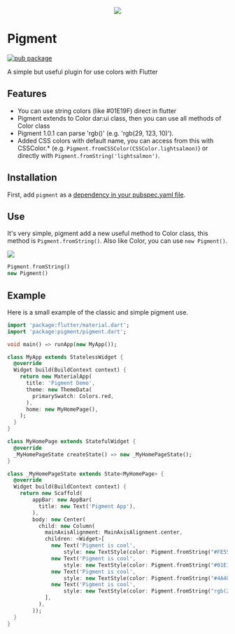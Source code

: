 <p align="center">
    <img src="https://github.com/bregydoc/pigment/raw/master/pigment_logo.png"/> 
</p>

# Pigment

[![pub package](https://img.shields.io/pub/v/pigment.svg)](https://pub.dartlang.org/packages/pigment)

A simple but useful plugin for use colors with Flutter

## Features

-   You can use string colors (like #01E19F) direct in flutter
-   Pigment extends to Color dar:ui class, then you can use all methods of Color class
-   Pigment 1.0.1 can parse 'rgb()' (e.g. 'rgb(29, 123, 10)').
-   Added CSS colors with default name, you can access from this with CSSColor.\* (e.g. `Pigment.fromCSSColor(CSSColor.lightsalmon)`) or directly with `Pigment.fromString('lightsalmon')`.

## Installation

First, add `pigment` as a [dependency in your pubspec.yaml file](https://flutter.io/using-packages/).

## Use

It's very simple, pigment add a new useful method to Color class, this method is `Pigment.fromString()`.
Also like Color, you can use `new Pigment()`.

<img src="https://github.com/bregydoc/pigment/raw/master/pigment_use.png"/>

```dart
Pigment.fromString()
new Pigment()
```

## Example

Here is a small example of the classic and simple pigment use.

```dart
import 'package:flutter/material.dart';
import 'package:pigment/pigment.dart';

void main() => runApp(new MyApp());

class MyApp extends StatelessWidget {
  @override
  Widget build(BuildContext context) {
    return new MaterialApp(
      title: 'Pigment Demo',
      theme: new ThemeData(
        primarySwatch: Colors.red,
      ),
      home: new MyHomePage(),
    );
  }
}

class MyHomePage extends StatefulWidget {
  @override
  _MyHomePageState createState() => new _MyHomePageState();
}

class _MyHomePageState extends State<MyHomePage> {
  @override
  Widget build(BuildContext context) {
    return new Scaffold(
        appBar: new AppBar(
          title: new Text('Pigment App'),
        ),
        body: new Center(
          child: new Column(
            mainAxisAlignment: MainAxisAlignment.center,
            children: <Widget>[
              new Text('Pigment is cool',
                  style: new TextStyle(color: Pigment.fromString("#FE5567"))),
              new Text('Pigment is cool',
                  style: new TextStyle(color: Pigment.fromString("#01E19F"))),
              new Text('Pigment is cool',
                  style: new TextStyle(color: Pigment.fromString("#4A48D2"))),
              new Text('Pigment is cool',
                  style: new TextStyle(color: Pigment.fromString("rgb(253, 196, 86)"))),
            ],
          ),
        ));
  }
}
```